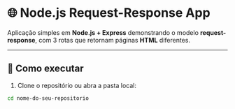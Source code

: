 # 🌐 Node.js Request-Response App

Aplicação simples em **Node.js + Express** demonstrando o modelo **request-response**, com 3 rotas que retornam páginas **HTML** diferentes.

---

## 🚀 Como executar

1. Clone o repositório ou abra a pasta local:
```bash
cd nome-do-seu-repositorio

